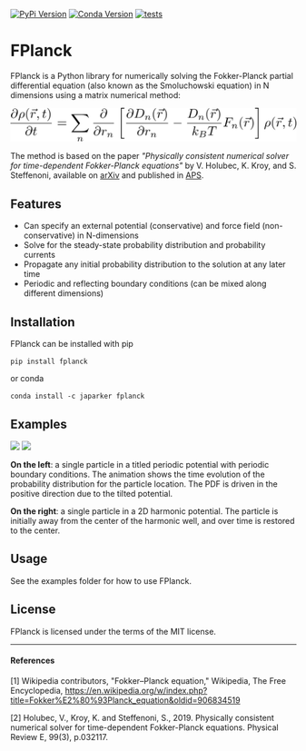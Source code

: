[![PyPi Version](https://img.shields.io/pypi/v/fplanck)](https://pypi.org/project/fplanck/)
[![Conda Version](https://img.shields.io/conda/v/japarker/fplanck)](https://anaconda.org/japarker/fplanck)
[![tests](https://github.com/johnaparker/fplanck/actions/workflows/github-actions-pytest.yml/badge.svg)](https://github.com/johnaparker/fplanck/actions/workflows/github-actions-pytest.yml)

# FPlanck
FPlanck is a Python library for numerically solving the Fokker-Planck partial differential equation (also known as the Smoluchowski equation) in N dimensions using a matrix numerical method:

<p align="center">
  <img src="https://github.com/johnaparker/fplanck/blob/master/img/fokker_planck.svg">
</p>

The method is based on the paper *"Physically consistent numerical solver for time-dependent Fokker-Planck equations"* by V. Holubec, K. Kroy, and S. Steffenoni, available on [arXiv](https://arxiv.org/pdf/1804.01285.pdf) and published in [APS](https://journals.aps.org/pre/abstract/10.1103/PhysRevE.99.032117).

## Features
+ Can specify an external potential (conservative) and force field (non-conservative) in N-dimensions
+ Solve for the steady-state probability distribution and probability currents
+ Propagate any initial probability distribution to the solution at any later time
+ Periodic and reflecting boundary conditions (can be mixed along different dimensions)

## Installation
FPlanck can be installed with pip
```shell
pip install fplanck
```
or conda
```shell
conda install -c japarker fplanck
```

## Examples
![](https://github.com/johnaparker/fplanck/blob/master/img/ratchet.gif)
![](https://github.com/johnaparker/fplanck/blob/master/img/harmonic.gif)

**On the left**: a single particle in a titled periodic potential with periodic boundary conditions.
The animation shows the time evolution of the probability distribution for the particle location.
The PDF is driven in the positive direction due to the tilted potential.

**On the right**: a single particle in a 2D harmonic potential.
The particle is initially away from the center of the harmonic well, and over time is restored to the center.

## Usage
See the examples folder for how to use FPlanck.

## License
FPlanck is licensed under the terms of the MIT license.


---

#### References
[1] Wikipedia contributors, "Fokker–Planck equation," Wikipedia, The Free Encyclopedia, https://en.wikipedia.org/w/index.php?title=Fokker%E2%80%93Planck_equation&oldid=906834519

[2] Holubec, V., Kroy, K. and Steffenoni, S., 2019. Physically consistent numerical solver for time-dependent Fokker-Planck equations. Physical Review E, 99(3), p.032117.
